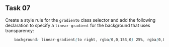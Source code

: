 ## Task 07
Create a style rule for the `gradient6` class selector and add the following declaration to specify a `linear-gradient` for the background that uses transparency: 
```css
    background: linear-gradient(to right, rgba(0,0,153,0) 25%, rgba(0,0,153,1));
```